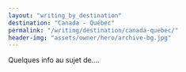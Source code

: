 ```yaml
---
layout: "writing_by_destination"
destination: "Canada - Québec"
permalink: "/writing/destination/canada-quebec/"
header-img: "assets/owner/hero/archive-bg.jpg"
---
```


Quelques info au sujet de....